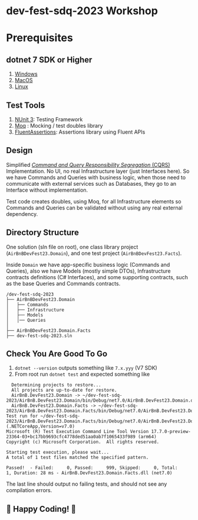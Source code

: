 # dev-fest-sdq-2023 Workshop

# Prerequisites
## dotnet 7 SDK or Higher
1. [Windows](https://dotnet.microsoft.com/en-us/download/dotnet/7.0)
2. [MacOS](https://dotnet.microsoft.com/en-us/download/dotnet/7.0)
3. [Linux](https://dotnet.microsoft.com/en-us/download/dotnet/7.0)

## Test Tools
1. [NUnit 3](https://docs.nunit.org/articles/nunit/intro.html): Testing Framework
2. [Moq](https://github.com/devlooped/moq/wiki/Quickstart) : Mocking / test doubles library
3. [FluentAssertions](https://fluentassertions.com/introduction): Assertions library using Fluent APIs

## Design 
Simplified [_Command and Query Responsibility Segregation_ (CQRS)](https://learn.microsoft.com/en-us/azure/architecture/patterns/cqrs) Implementation. No UI, no real Infrastructure layer (just Interfaces here). So we have Commands and Queries with business logic, when those need to communicate with external services such as Databases, they go to an Interface without implementation. 

Test code creates doubles, using Moq, for all Infrastructure elements so Commands and Queries can be validated without using any real external dependency.


## Directory Structure
One solution (sln file on root), one class library project (`AirBnBDevFest23.Domain`), and one test project (`AirBnBDevFest23.Facts`).

Inside `Domain` we have app-specific business logic (Commands and Queries), also we have Models (mostly simple DTOs), Infrastructure contracts definitions (C# Interfaces), and some supporting contracts, such as the base Queries and Commands contracts.

```
/dev-fest-sdq-2023
├── AirBnBDevFest23.Domain
│   ├── Commands
│   ├── Infrastructure
│   ├── Models
│   │── Queries
│
├── AirBnBDevFest23.Domain.Facts
├── dev-fest-sdq-2023.sln
```

## Check You Are Good To Go
1. `dotnet --version` outputs something like `7.x.yyy` (V7 SDK)
2. From root run `dotnet test` and expected something like 
```
  Determining projects to restore...
  All projects are up-to-date for restore.
  AirBnB.DevFest23.Domain -> ~/dev-fest-sdq-2023/AirBnB.DevFest23.Domain/bin/Debug/net7.0/AirBnB.DevFest23.Domain.dll
  AirBnB.DevFest23.Domain.Facts -> ~/dev-fest-sdq-2023/AirBnB.DevFest23.Domain.Facts/bin/Debug/net7.0/AirBnB.DevFest23.Domain.Facts.dll
Test run for ~/dev-fest-sdq-2023/AirBnB.DevFest23.Domain.Facts/bin/Debug/net7.0/AirBnB.DevFest23.Domain.Facts.dll (.NETCoreApp,Version=v7.0)
Microsoft (R) Test Execution Command Line Tool Version 17.7.0-preview-23364-03+bc17bb9693cfc4778ded51aa0ab7f1065433f989 (arm64)
Copyright (c) Microsoft Corporation.  All rights reserved.

Starting test execution, please wait...
A total of 1 test files matched the specified pattern.

Passed!  - Failed:     0, Passed:     999, Skipped:     0, Total:     1, Duration: 28 ms - AirBnB.DevFest23.Domain.Facts.dll (net7.0)
```

The last line should output no failing tests, and should not see any compilation errors.

## 🎉 Happy Coding! 🎉 